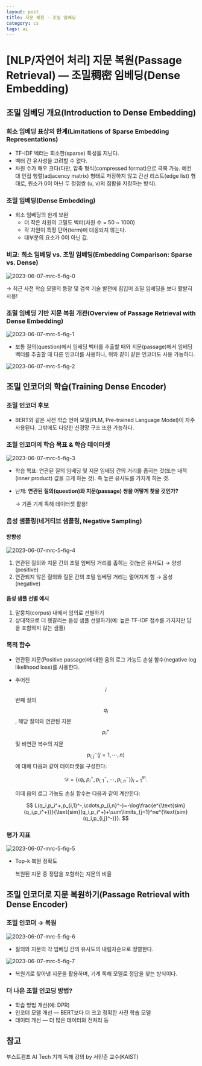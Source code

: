 ```yaml
---
layout: post
title: 지문 복원 - 조밀 임베딩
category: cs
tags: ai
---
```


# [NLP/자연어 처리] 지문 복원(Passage Retrieval) — 조밀稠密 임베딩(Dense Embedding)

## 조밀 임베딩 개요(Introduction to Dense Embedding)

### 희소 임베딩 표상의 한계(Limitations of Sparse Embedding Representations)

- TF-IDF 벡터는 희소한(sparse) 특성을 지닌다.
- 벡터 간 유사성을 고려할 수 없다.
- 차원 수가 매우 크다(다만, 압축 형식(compressed format)으로 극복 가능. 예컨대 인접 행렬(adjacency matrix) 형태로 저장하지 않고 간선 리스트(edge list) 형태로, 원소가 0이 아닌 두 정점쌍 (u, v)의 집합을 저장하는 방식).

### 조밀 임베딩(Dense Embedding)

- 희소 임베딩의 한계 보완
    - 더 작은 차원의 고밀도 벡터(차원 수 = 50 ~ 1000)
    - 각 차원이 특정 단어(term)에 대응되지 않는다.
    - 대부분의 요소가 0이 아닌 값.

### 비교: 희소 임베딩 vs. 조밀 임베딩(Embedding Comparison: Sparse vs. Dense)

![2023-06-07-mrc-5-fig-0](../../../assets/img/mrc/2023-06-07-mrc-5-fig-0.png)

→ 최근 사전 학습 모델의 등장 및 검색 기술 발전에 힘입어 조밀 임베딩을 보다 활발히 사용!

### 조밀 임베딩 기반 지문 복원 개관(Overview of Passage Retrieval with Dense Embedding)

![2023-06-07-mrc-5-fig-1](../../../assets/img/mrc/2023-06-07-mrc-5-fig-1.png)

- 보통 질의(question)에서 임베딩 벡터를 추출할 때와 지문(passage)에서 임베딩 벡터를 추출할 때 다른 인코더를 사용하나, 위와 같이 같은 인코더도 사용 가능하다.

![2023-06-07-mrc-5-fig-2](../../../assets/img/mrc/2023-06-07-mrc-5-fig-2.png)

## 조밀 인코더의 학습(Training Dense Encoder)

### 조밀 인코더 후보

- BERT와 같은 사전 학습 언어 모델(PLM, Pre-trained Language Model)이 자주 사용된다. 그밖에도 다양한 신경망 구조 또한 가능하다.

### 조밀 인코더의 학습 목표 & 학습 데이터셋

![2023-06-07-mrc-5-fig-3](../../../assets/img/mrc/2023-06-07-mrc-5-fig-3.png)

- 학습 목표: 연관된 질의 임베딩 및 지문 임베딩 간의 거리를 좁히는 것(또는 내적(inner product) 값을 크게 하는 것). 즉 높은 유사도를 가지게 하는 것.
- 난제: **연관된 질의(question)와 지문(passage) 쌍을 어떻게 찾을 것인가?**
    
    → 기존 기계 독해 데이터셋 활용!
    

### 음성 샘플링(네거티브 샘플링, Negative Sampling)

#### 방향성

![2023-06-07-mrc-5-fig-4](../../../assets/img/mrc/2023-06-07-mrc-5-fig-4.png)

1. 연관된 질의와 지문 간의 조밀 임베딩 거리를 좁히는 것(높은 유사도) → 양성(positive)
2. 연관되지 않은 질의와 질문 간의 조밀 임베딩 거리는 멀어지게 함 → 음성(negative)

#### 음성 샘플 선별 예시

1. 말뭉치(corpus) 내에서 임의로 선별하기
2. 상대적으로 더 헷갈리는 음성 샘플 선별하기(예: 높은 TF-IDF 점수를 가지지만 답을 포함하지 않는 샘플)

### 목적 함수

- 연관된 지문(Positive passage)에 대한 음의 로그 가능도 손실 함수(negative log likelihood loss)를 사용한다.
- 주어진 $$i$$번째 질의 $$q_i$$, 해당 질의와 연관된 지문 $$p_i^+$$ 및 비연관 복수의 지문 $$p_{i,j}^-(j=1,\cdots,n)$$에 대해 다음과 같이 데이터셋을 구성한다:
    
    $$
    \mathcal D=\{\langle q_i,p_i^+,p_{i,1}^-,\cdots,p_{i,n}^-\rangle\}_{i=1}^m.
    $$
    
    이때 음의 로그 가능도 손실 함수는 다음과 같이 계산한다:
    
    $$
    L(q_i,p_i^+,p_{i,1}^-,\cdots,p_{i,n}^-)=-\log\frac{e^{\text{sim}(q_i,p_i^+)}}{\text{sim}(q_i,p_i^+)+\sum\limits_{j=1}^ne^{\text{sim}(q_i,p_{i,j}^-)}}.
    $$
    

### 평가 지표

![2023-06-07-mrc-5-fig-5](../../../assets/img/mrc/2023-06-07-mrc-5-fig-5.png)

- Top-k 복원 정확도
    
    복원된 지문 중 정답을 포함하는 지문의 비율
    

## 조밀 인코더로 지문 복원하기(Passage Retrieval with Dense Encoder)

### 조밀 인코더 → 복원

![2023-06-07-mrc-5-fig-6](../../../assets/img/mrc/2023-06-07-mrc-5-fig-6.png)

- 질의와 지문의 각 임베딩 간의 유사도의 내림차순으로 정렬한다.

![2023-06-07-mrc-5-fig-7](../../../assets/img/mrc/2023-06-07-mrc-5-fig-7.png)

- 복원기로 찾아낸 지문을 활용하며, 기계 독해 모델로 정답을 찾는 방식이다.

### 더 나은 조밀 인코딩 방법?

- 학습 방법 개선(예: DPR)
- 인코더 모델 개선 — BERT보다 더 크고 정확한 사전 학습 모델
- 데이터 개선 — 더 많은 데이터와 전처리 등

## 참고

부스트캠프 AI Tech 기계 독해 강의 by 서민준 교수(KAIST)
